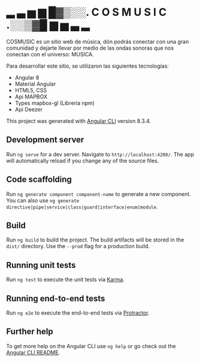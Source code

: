 # ▂ ▃ ▅ ▆ █▓▒░░. C O S M U S I C .░░▒▓█ ▆ ▅ ▃ ▂ 

COSMUSIC es un sitio web de música, dón podrás conectar con una gran comunidad y dejarte llevar por medio de las ondas sonoras que nos conectan con el universo: MUSICA.


Para desarrollar este sitio, se utilizaron las siguientes tecnologías:

- Angular 8
- Material Angular
- HTML5, CSS
- Api MAPBOX
- Types mapbox-gl (Libreria npm)
- Api Deezer 
























This project was generated with [Angular CLI](https://github.com/angular/angular-cli) version 8.3.4.

## Development server

Run `ng serve` for a dev server. Navigate to `http://localhost:4200/`. The app will automatically reload if you change any of the source files.

## Code scaffolding

Run `ng generate component component-name` to generate a new component. You can also use `ng generate directive|pipe|service|class|guard|interface|enum|module`.

## Build

Run `ng build` to build the project. The build artifacts will be stored in the `dist/` directory. Use the `--prod` flag for a production build.

## Running unit tests

Run `ng test` to execute the unit tests via [Karma](https://karma-runner.github.io).

## Running end-to-end tests

Run `ng e2e` to execute the end-to-end tests via [Protractor](http://www.protractortest.org/).

## Further help

To get more help on the Angular CLI use `ng help` or go check out the [Angular CLI README](https://github.com/angular/angular-cli/blob/master/README.md).
